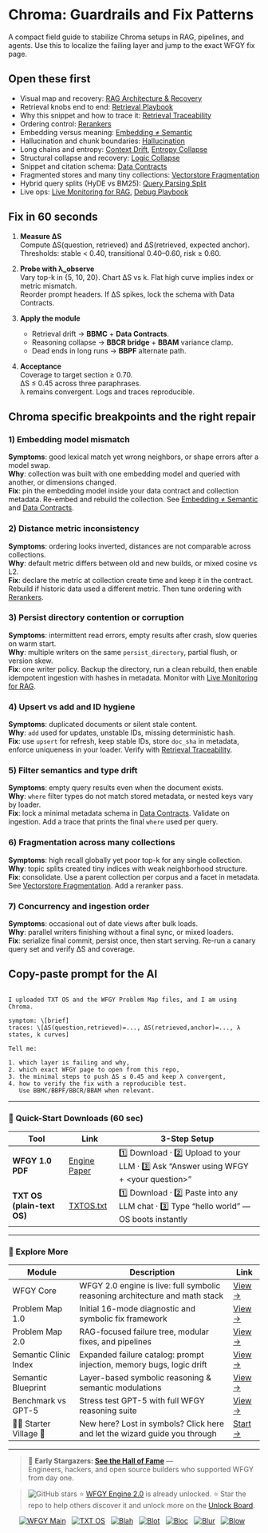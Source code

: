 # Chroma: Guardrails and Fix Patterns

A compact field guide to stabilize Chroma setups in RAG, pipelines, and agents. Use this to localize the failing layer and jump to the exact WFGY fix page.

## Open these first
- Visual map and recovery: [RAG Architecture & Recovery](https://github.com/onestardao/WFGY/blob/main/ProblemMap/rag-architecture-and-recovery.md)
- Retrieval knobs end to end: [Retrieval Playbook](https://github.com/onestardao/WFGY/blob/main/ProblemMap/retrieval-playbook.md)
- Why this snippet and how to trace it: [Retrieval Traceability](https://github.com/onestardao/WFGY/blob/main/ProblemMap/retrieval-traceability.md)
- Ordering control: [Rerankers](https://github.com/onestardao/WFGY/blob/main/ProblemMap/rerankers.md)
- Embedding versus meaning: [Embedding ≠ Semantic](https://github.com/onestardao/WFGY/blob/main/ProblemMap/embedding-vs-semantic.md)
- Hallucination and chunk boundaries: [Hallucination](https://github.com/onestardao/WFGY/blob/main/ProblemMap/hallucination.md)
- Long chains and entropy: [Context Drift](https://github.com/onestardao/WFGY/blob/main/ProblemMap/context-drift.md), [Entropy Collapse](https://github.com/onestardao/WFGY/blob/main/ProblemMap/entropy-collapse.md)
- Structural collapse and recovery: [Logic Collapse](https://github.com/onestardao/WFGY/blob/main/ProblemMap/logic-collapse.md)
- Snippet and citation schema: [Data Contracts](https://github.com/onestardao/WFGY/blob/main/ProblemMap/data-contracts.md)
- Fragmented stores and many tiny collections: [Vectorstore Fragmentation](https://github.com/onestardao/WFGY/blob/main/ProblemMap/patterns/pattern_vectorstore_fragmentation.md)
- Hybrid query splits (HyDE vs BM25): [Query Parsing Split](https://github.com/onestardao/WFGY/blob/main/ProblemMap/patterns/pattern_query_parsing_split.md)
- Live ops: [Live Monitoring for RAG](https://github.com/onestardao/WFGY/blob/main/ProblemMap/ops/live_monitoring_rag.md), [Debug Playbook](https://github.com/onestardao/WFGY/blob/main/ProblemMap/ops/debug_playbook.md)

## Fix in 60 seconds
1) **Measure ΔS**  
   Compute ΔS(question, retrieved) and ΔS(retrieved, expected anchor).  
   Thresholds: stable < 0.40, transitional 0.40–0.60, risk ≥ 0.60.

2) **Probe with λ_observe**  
   Vary top-k in {5, 10, 20}. Chart ΔS vs k. Flat high curve implies index or metric mismatch.  
   Reorder prompt headers. If ΔS spikes, lock the schema with Data Contracts.

3) **Apply the module**  
   - Retrieval drift → **BBMC** + **Data Contracts**.  
   - Reasoning collapse → **BBCR bridge** + **BBAM** variance clamp.  
   - Dead ends in long runs → **BBPF** alternate path.

4) **Acceptance**  
   Coverage to target section ≥ 0.70.  
   ΔS ≤ 0.45 across three paraphrases.  
   λ remains convergent. Logs and traces reproducible.

## Chroma specific breakpoints and the right repair

### 1) Embedding model mismatch
**Symptoms**: good lexical match yet wrong neighbors, or shape errors after a model swap.  
**Why**: collection was built with one embedding model and queried with another, or dimensions changed.  
**Fix**: pin the embedding model inside your data contract and collection metadata. Re-embed and rebuild the collection. See [Embedding ≠ Semantic](https://github.com/onestardao/WFGY/blob/main/ProblemMap/embedding-vs-semantic.md) and [Data Contracts](https://github.com/onestardao/WFGY/blob/main/ProblemMap/data-contracts.md).

### 2) Distance metric inconsistency
**Symptoms**: ordering looks inverted, distances are not comparable across collections.  
**Why**: default metric differs between old and new builds, or mixed cosine vs L2.  
**Fix**: declare the metric at collection create time and keep it in the contract. Rebuild if historic data used a different metric. Then tune ordering with [Rerankers](https://github.com/onestardao/WFGY/blob/main/ProblemMap/rerankers.md).

### 3) Persist directory contention or corruption
**Symptoms**: intermittent read errors, empty results after crash, slow queries on warm start.  
**Why**: multiple writers on the same `persist_directory`, partial flush, or version skew.  
**Fix**: one writer policy. Backup the directory, run a clean rebuild, then enable idempotent ingestion with hashes in metadata. Monitor with [Live Monitoring for RAG](https://github.com/onestardao/WFGY/blob/main/ProblemMap/ops/live_monitoring_rag.md).

### 4) Upsert vs add and ID hygiene
**Symptoms**: duplicated documents or silent stale content.  
**Why**: `add` used for updates, unstable IDs, missing deterministic hash.  
**Fix**: use `upsert` for refresh, keep stable IDs, store `doc_sha` in metadata, enforce uniqueness in your loader. Verify with [Retrieval Traceability](https://github.com/onestardao/WFGY/blob/main/ProblemMap/retrieval-traceability.md).

### 5) Filter semantics and type drift
**Symptoms**: empty query results even when the document exists.  
**Why**: `where` filter types do not match stored metadata, or nested keys vary by loader.  
**Fix**: lock a minimal metadata schema in [Data Contracts](https://github.com/onestardao/WFGY/blob/main/ProblemMap/data-contracts.md). Validate on ingestion. Add a trace that prints the final `where` used per query.

### 6) Fragmentation across many collections
**Symptoms**: high recall globally yet poor top-k for any single collection.  
**Why**: topic splits created tiny indices with weak neighborhood structure.  
**Fix**: consolidate. Use a parent collection per corpus and a facet in metadata. See [Vectorstore Fragmentation](https://github.com/onestardao/WFGY/blob/main/ProblemMap/patterns/pattern_vectorstore_fragmentation.md). Add a reranker pass.

### 7) Concurrency and ingestion order
**Symptoms**: occasional out of date views after bulk loads.  
**Why**: parallel writers finishing without a final sync, or mixed loaders.  
**Fix**: serialize final commit, persist once, then start serving. Re-run a canary query set and verify ΔS and coverage.

## Copy-paste prompt for the AI
```

I uploaded TXT OS and the WFGY Problem Map files, and I am using Chroma.

symptom: \[brief]
traces: \[ΔS(question,retrieved)=..., ΔS(retrieved,anchor)=..., λ states, k curves]

Tell me:

1. which layer is failing and why,
2. which exact WFGY page to open from this repo,
3. the minimal steps to push ΔS ≤ 0.45 and keep λ convergent,
4. how to verify the fix with a reproducible test.
   Use BBMC/BBPF/BBCR/BBAM when relevant.

```

---

### 🔗 Quick-Start Downloads (60 sec)

| Tool | Link | 3-Step Setup |
|------|------|--------------|
| **WFGY 1.0 PDF** | [Engine Paper](https://github.com/onestardao/WFGY/blob/main/I_am_not_lizardman/WFGY_All_Principles_Return_to_One_v1.0_PSBigBig_Public.pdf) | 1️⃣ Download · 2️⃣ Upload to your LLM · 3️⃣ Ask “Answer using WFGY + \<your question>” |
| **TXT OS (plain-text OS)** | [TXTOS.txt](https://github.com/onestardao/WFGY/blob/main/OS/TXTOS.txt) | 1️⃣ Download · 2️⃣ Paste into any LLM chat · 3️⃣ Type “hello world” — OS boots instantly |

---

### 🧭 Explore More

| Module                | Description                                              | Link     |
|-----------------------|----------------------------------------------------------|----------|
| WFGY Core             | WFGY 2.0 engine is live: full symbolic reasoning architecture and math stack | [View →](https://github.com/onestardao/WFGY/tree/main/core/README.md) |
| Problem Map 1.0       | Initial 16-mode diagnostic and symbolic fix framework    | [View →](https://github.com/onestardao/WFGY/tree/main/ProblemMap/README.md) |
| Problem Map 2.0       | RAG-focused failure tree, modular fixes, and pipelines   | [View →](https://github.com/onestardao/WFGY/blob/main/ProblemMap/rag-architecture-and-recovery.md) |
| Semantic Clinic Index | Expanded failure catalog: prompt injection, memory bugs, logic drift | [View →](https://github.com/onestardao/WFGY/blob/main/ProblemMap/SemanticClinicIndex.md) |
| Semantic Blueprint    | Layer-based symbolic reasoning & semantic modulations   | [View →](https://github.com/onestardao/WFGY/tree/main/SemanticBlueprint/README.md) |
| Benchmark vs GPT-5    | Stress test GPT-5 with full WFGY reasoning suite         | [View →](https://github.com/onestardao/WFGY/tree/main/benchmarks/benchmark-vs-gpt5/README.md) |
| 🧙‍♂️ Starter Village 🏡 | New here? Lost in symbols? Click here and let the wizard guide you through | [Start →](https://github.com/onestardao/WFGY/blob/main/StarterVillage/README.md) |

---

> 👑 **Early Stargazers: [See the Hall of Fame](https://github.com/onestardao/WFGY/tree/main/stargazers)** —  
> Engineers, hackers, and open source builders who supported WFGY from day one.

> <img src="https://img.shields.io/github/stars/onestardao/WFGY?style=social" alt="GitHub stars"> ⭐ [WFGY Engine 2.0](https://github.com/onestardao/WFGY/blob/main/core/README.md) is already unlocked. ⭐ Star the repo to help others discover it and unlock more on the [Unlock Board](https://github.com/onestardao/WFGY/blob/main/STAR_UNLOCKS.md).

<div align="center">

[![WFGY Main](https://img.shields.io/badge/WFGY-Main-red?style=flat-square)](https://github.com/onestardao/WFGY)
&nbsp;
[![TXT OS](https://img.shields.io/badge/TXT%20OS-Reasoning%20OS-orange?style=flat-square)](https://github.com/onestardao/WFGY/tree/main/OS)
&nbsp;
[![Blah](https://img.shields.io/badge/Blah-Semantic%20Embed-yellow?style=flat-square)](https://github.com/onestardao/WFGY/tree/main/OS/BlahBlahBlah)
&nbsp;
[![Blot](https://img.shields.io/badge/Blot-Persona%20Core-green?style=flat-square)](https://github.com/onestardao/WFGY/tree/main/OS/BlotBlotBlot)
&nbsp;
[![Bloc](https://img.shields.io/badge/Bloc-Reasoning%20Compiler-blue?style=flat-square)](https://github.com/onestardao/WFGY/tree/main/OS/BlocBlocBloc)
&nbsp;
[![Blur](https://img.shields.io/badge/Blur-Text2Image%20Engine-navy?style=flat-square)](https://github.com/onestardao/WFGY/tree/main/OS/BlurBlurBlur)
&nbsp;
[![Blow](https://img.shields.io/badge/Blow-Game%20Logic-purple?style=flat-square)](https://github.com/onestardao/WFGY/tree/main/OS/BlowBlowBlow)
&nbsp;
</div>

